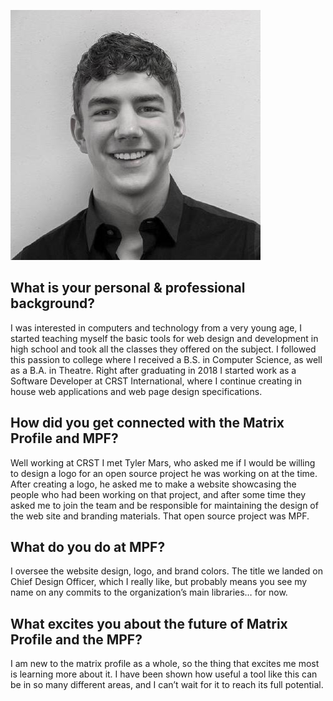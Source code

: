 ![Jackson Green](/images/jack.jpg)

## What is your personal & professional background?
I was interested in computers and technology from a very young age, I started teaching myself the basic tools for web design and development in high school and took all the classes they offered on the subject. I followed this passion to college where I received a B.S. in Computer Science, as well as a B.A. in Theatre. Right after graduating in 2018 I started work as a Software Developer at CRST International, where I continue creating in house web applications and web page design specifications.

## How did you get connected with the Matrix Profile and MPF?
Well working at CRST I met Tyler Mars, who asked me if I would be willing to design a logo for an open source project he was working on at the time. After creating a logo, he asked me to make a website showcasing the people who had been working on that project, and after some time they asked me to join the team and be responsible for maintaining the design of the web site and branding materials. That open source project was MPF.

## What do you do at MPF?
I oversee the website design, logo, and brand colors. The title we landed on Chief Design Officer, which I really like, but probably means you see my name on any commits to the organization’s main libraries… for now.

## What excites you about the future of Matrix Profile and the MPF?
I am new to the matrix profile as a whole, so the thing that excites me most is learning more about it. I have been shown how useful a tool like this can be in so many different areas, and I can’t wait for it to reach its full potential.
